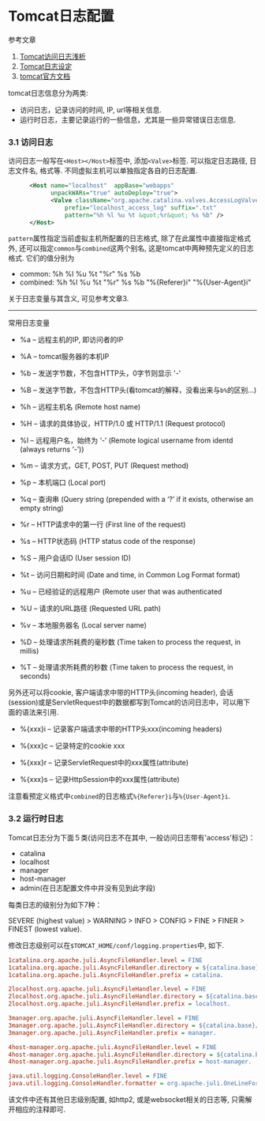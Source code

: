 # Tomcat日志配置

参考文章

1. [Tomcat访问日志浅析](http://blog.csdn.net/yaerfeng/article/details/40340981)
2. [Tomcat日志设定](http://blog.csdn.net/lk_cool/article/details/4561306/)
3. [tomcat官方文档](http://tomcat.apache.org/tomcat-6.0-doc/config/valve.html#Access_Log_Valve)

tomcat日志信息分为两类:

- 访问日志，记录访问的时间, IP, url等相关信息. 
- 运行时日志，主要记录运行的一些信息，尤其是一些异常错误日志信息. 

### 3.1 访问日志

访问日志一般写在`<Host></Host>`标签中, 添加`<Valve>`标签. 可以指定日志路径, 日志文件名, 格式等. 不同虚拟主机可以单独指定各自的日志配置.

```xml
      <Host name="localhost"  appBase="webapps"
            unpackWARs="true" autoDeploy="true">
            <Valve className="org.apache.catalina.valves.AccessLogValve" directory="logs"
                prefix="localhost_access_log" suffix=".txt"
                pattern="%h %l %u %t &quot;%r&quot; %s %b" />
      </Host>
```

`pattern`属性指定当前虚拟主机所配置的日志格式, 除了在此属性中直接指定格式外, 还可以指定`common`与`combined`这两个别名, 这是tomcat中两种预先定义的日志格式. 它们的值分别为

- common: %h %l %u %t "%r" %s %b
- combined: %h %l %u %t "%r" %s %b "%{Referer}i" "%{User-Agent}i"

关于日志变量与其含义, 可见参考文章3.

------

常用日志变量

- %a – 远程主机的IP, 即访问者的IP

- %A – tomcat服务器的本机IP

- %b – 发送字节数，不包含HTTP头，0字节则显示 '-'

- %B – 发送字节数，不包含HTTP头(看tomcat的解释，没看出来与`b%`的区别...)

- %h – 远程主机名 (Remote host name)

- %H – 请求的具体协议，HTTP/1.0 或 HTTP/1.1 (Request protocol)

- %l – 远程用户名，始终为 ‘-’ (Remote logical username from identd (always returns ‘-’))

- %m – 请求方式，GET, POST, PUT (Request method)

- %p – 本机端口 (Local port)

- %q – 查询串 (Query string (prepended with a ‘?’ if it exists, otherwise an empty string)

- %r – HTTP请求中的第一行 (First line of the request)

- %s – HTTP状态码 (HTTP status code of the response)

- %S – 用户会话ID (User session ID)

- %t – 访问日期和时间 (Date and time, in Common Log Format format)

- %u – 已经验证的远程用户 (Remote user that was authenticated

- %U – 请求的URL路径 (Requested URL path)

- %v – 本地服务器名 (Local server name)

- %D – 处理请求所耗费的毫秒数 (Time taken to process the request, in millis)

- %T – 处理请求所耗费的秒数 (Time taken to process the request, in seconds)

另外还可以将cookie, 客户端请求中带的HTTP头(incoming header), 会话(session)或是ServletRequest中的数据都写到Tomcat的访问日志中，可以用下面的语法来引用. 

- %{xxx}i – 记录客户端请求中带的HTTP头xxx(incoming headers)

- %{xxx}c – 记录特定的cookie xxx

- %{xxx}r – 记录ServletRequest中的xxx属性(attribute)

- %{xxx}s – 记录HttpSession中的xxx属性(attribute)

注意看预定义格式中`combined`的日志格式`%{Referer}i`与`%{User-Agent}i`.

### 3.2 运行时日志

Tomcat日志分为下面５类(访问日志不在其中, 一般访问日志带有'access'标记)：

- catalina
- localhost
- manager
- host-manager
- admin(在日志配置文件中并没有见到此字段)

每类日志的级别分为如下7种：

SEVERE (highest value) > WARNING > INFO > CONFIG > FINE > FINER > FINEST (lowest value).

修改日志级别可以在`$TOMCAT_HOME/conf/logging.properties`中, 如下.

```ini
1catalina.org.apache.juli.AsyncFileHandler.level = FINE
1catalina.org.apache.juli.AsyncFileHandler.directory = ${catalina.base}/logs
1catalina.org.apache.juli.AsyncFileHandler.prefix = catalina.

2localhost.org.apache.juli.AsyncFileHandler.level = FINE
2localhost.org.apache.juli.AsyncFileHandler.directory = ${catalina.base}/logs
2localhost.org.apache.juli.AsyncFileHandler.prefix = localhost.

3manager.org.apache.juli.AsyncFileHandler.level = FINE
3manager.org.apache.juli.AsyncFileHandler.directory = ${catalina.base}/logs
3manager.org.apache.juli.AsyncFileHandler.prefix = manager.

4host-manager.org.apache.juli.AsyncFileHandler.level = FINE
4host-manager.org.apache.juli.AsyncFileHandler.directory = ${catalina.base}/logs
4host-manager.org.apache.juli.AsyncFileHandler.prefix = host-manager.

java.util.logging.ConsoleHandler.level = FINE
java.util.logging.ConsoleHandler.formatter = org.apache.juli.OneLineFormatter
```

该文件中还有其他日志级别配置, 如http2, 或是websocket相关的日志等, 只需解开相应的注释即可.
